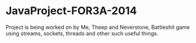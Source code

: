 JavaProject-FOR3A-2014
======================
Project is being worked on by Me, Theep and Neverstone,
Battleshit game using streams, sockets, threads and other such useful things.
